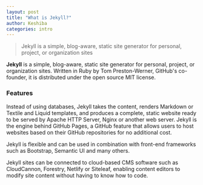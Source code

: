 ```yaml
---
layout: post
title: "What is Jekyll?"
author: Keshiba
categories: intro
---
```


> Jekyll is a simple, blog-aware, static site generator for personal, project, or organization sites

**Jekyll** is a simple, blog-aware, static site generator for personal, project, or organization sites. Written in Ruby by Tom Preston-Werner, GitHub's co-founder, it is distributed under the open source MIT license.

### Features
Instead of using databases, Jekyll takes the content, renders Markdown or Textile and Liquid templates, and produces a complete, static website ready to be served by Apache HTTP Server, Nginx or another web server. Jekyll is the engine behind GitHub Pages, a GitHub feature that allows users to host websites based on their GitHub repositories for no additional cost.

Jekyll is flexible and can be used in combination with front-end frameworks such as Bootstrap, Semantic UI and many others.

Jekyll sites can be connected to cloud-based CMS software such as CloudCannon, Forestry, Netlify or Siteleaf, enabling content editors to modify site content without having to know how to code.